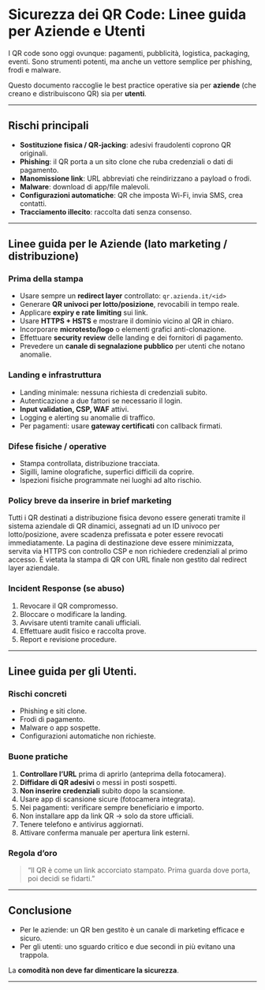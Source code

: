 # Sicurezza dei QR Code: Linee guida per Aziende e Utenti

I QR code sono oggi ovunque: pagamenti, pubblicità, logistica, packaging, eventi. 
Sono strumenti potenti, ma anche un vettore semplice per phishing, frodi e malware.

Questo documento raccoglie le best practice operative sia per **aziende** (che creano e distribuiscono QR) sia per **utenti**.

---

## Rischi principali

- **Sostituzione fisica / QR-jacking**: adesivi fraudolenti coprono QR originali.  
- **Phishing**: il QR porta a un sito clone che ruba credenziali o dati di pagamento.  
- **Manomissione link**: URL abbreviati che reindirizzano a payload o frodi.  
- **Malware**: download di app/file malevoli.  
- **Configurazioni automatiche**: QR che imposta Wi-Fi, invia SMS, crea contatti.  
- **Tracciamento illecito**: raccolta dati senza consenso.  

---

## Linee guida per le Aziende (lato marketing / distribuzione)

### Prima della stampa
- Usare sempre un **redirect layer** controllato: `qr.azienda.it/<id>`  
- Generare **QR univoci per lotto/posizione**, revocabili in tempo reale.  
- Applicare **expiry e rate limiting** sui link.  
- Usare **HTTPS + HSTS** e mostrare il dominio vicino al QR in chiaro.  
- Incorporare **microtesto/logo** o elementi grafici anti-clonazione.  
- Effettuare **security review** delle landing e dei fornitori di pagamento.  
- Prevedere un **canale di segnalazione pubblico** per utenti che notano anomalie.  

### Landing e infrastruttura
- Landing minimale: nessuna richiesta di credenziali subito.  
- Autenticazione a due fattori se necessario il login.  
- **Input validation, CSP, WAF** attivi.  
- Logging e alerting su anomalie di traffico.  
- Per pagamenti: usare **gateway certificati** con callback firmati.  

### Difese fisiche / operative
- Stampa controllata, distribuzione tracciata.  
- Sigilli, lamine olografiche, superfici difficili da coprire.  
- Ispezioni fisiche programmate nei luoghi ad alto rischio.  


### Policy breve da inserire in brief marketing
Tutti i QR destinati a distribuzione fisica devono essere generati tramite il sistema aziendale di QR dinamici, assegnati ad un ID univoco per lotto/posizione, avere scadenza prefissata e poter essere revocati immediatamente. La pagina di destinazione deve essere minimizzata, servita via HTTPS con controllo CSP e non richiedere credenziali al primo accesso. È vietata la stampa di QR con URL finale non gestito dal redirect layer aziendale.

### Incident Response (se abuso)
1. Revocare il QR compromesso.  
2. Bloccare o modificare la landing.  
3. Avvisare utenti tramite canali ufficiali.  
4. Effettuare audit fisico e raccolta prove.  
5. Report e revisione procedure.  

---

## Linee guida per gli Utenti.

### Rischi concreti
- Phishing e siti clone.  
- Frodi di pagamento.  
- Malware o app sospette.  
- Configurazioni automatiche non richieste.  

### Buone pratiche
1. **Controllare l’URL** prima di aprirlo (anteprima della fotocamera).  
2. **Diffidare di QR adesivi** o messi in posti sospetti.  
3. **Non inserire credenziali** subito dopo la scansione.  
4. Usare app di scansione sicure (fotocamera integrata).  
5. Nei pagamenti: verificare sempre beneficiario e importo.  
6. Non installare app da link QR → solo da store ufficiali.  
7. Tenere telefono e antivirus aggiornati.  
8. Attivare conferma manuale per apertura link esterni.  

### Regola d’oro
> “Il QR è come un link accorciato stampato. Prima guarda dove porta, poi decidi se fidarti.”  

---

## Conclusione

- Per le aziende: un QR ben gestito è un canale di marketing efficace e sicuro.  
- Per gli utenti: uno sguardo critico e due secondi in più evitano una trappola.  

La **comodità non deve far dimenticare la sicurezza**.  

---

